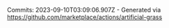 Commits: 2023-09-10T03:09:06.907Z - Generated via https://github.com/marketplace/actions/artificial-grass
<br>
